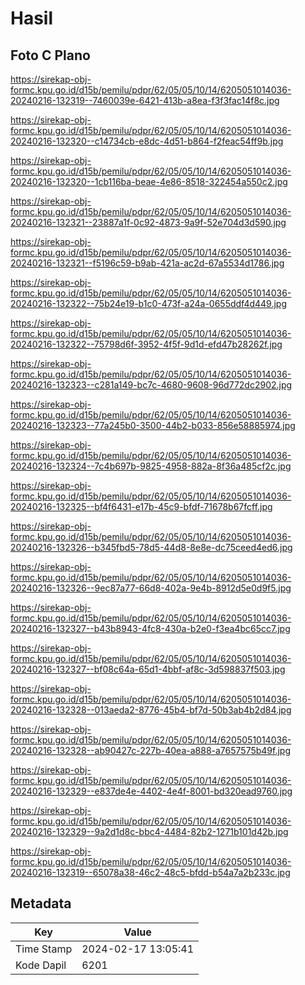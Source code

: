 # Hasil

## Foto C Plano

https://sirekap-obj-formc.kpu.go.id/d15b/pemilu/pdpr/62/05/05/10/14/6205051014036-20240216-132319--7460039e-6421-413b-a8ea-f3f3fac14f8c.jpg

https://sirekap-obj-formc.kpu.go.id/d15b/pemilu/pdpr/62/05/05/10/14/6205051014036-20240216-132320--c14734cb-e8dc-4d51-b864-f2feac54ff9b.jpg

https://sirekap-obj-formc.kpu.go.id/d15b/pemilu/pdpr/62/05/05/10/14/6205051014036-20240216-132320--1cb116ba-beae-4e86-8518-322454a550c2.jpg

https://sirekap-obj-formc.kpu.go.id/d15b/pemilu/pdpr/62/05/05/10/14/6205051014036-20240216-132321--23887a1f-0c92-4873-9a9f-52e704d3d590.jpg

https://sirekap-obj-formc.kpu.go.id/d15b/pemilu/pdpr/62/05/05/10/14/6205051014036-20240216-132321--f5196c59-b9ab-421a-ac2d-67a5534d1786.jpg

https://sirekap-obj-formc.kpu.go.id/d15b/pemilu/pdpr/62/05/05/10/14/6205051014036-20240216-132322--75b24e19-b1c0-473f-a24a-0655ddf4d449.jpg

https://sirekap-obj-formc.kpu.go.id/d15b/pemilu/pdpr/62/05/05/10/14/6205051014036-20240216-132322--75798d6f-3952-4f5f-9d1d-efd47b28262f.jpg

https://sirekap-obj-formc.kpu.go.id/d15b/pemilu/pdpr/62/05/05/10/14/6205051014036-20240216-132323--c281a149-bc7c-4680-9608-96d772dc2902.jpg

https://sirekap-obj-formc.kpu.go.id/d15b/pemilu/pdpr/62/05/05/10/14/6205051014036-20240216-132323--77a245b0-3500-44b2-b033-856e58885974.jpg

https://sirekap-obj-formc.kpu.go.id/d15b/pemilu/pdpr/62/05/05/10/14/6205051014036-20240216-132324--7c4b697b-9825-4958-882a-8f36a485cf2c.jpg

https://sirekap-obj-formc.kpu.go.id/d15b/pemilu/pdpr/62/05/05/10/14/6205051014036-20240216-132325--bf4f6431-e17b-45c9-bfdf-71678b67fcff.jpg

https://sirekap-obj-formc.kpu.go.id/d15b/pemilu/pdpr/62/05/05/10/14/6205051014036-20240216-132326--b345fbd5-78d5-44d8-8e8e-dc75ceed4ed6.jpg

https://sirekap-obj-formc.kpu.go.id/d15b/pemilu/pdpr/62/05/05/10/14/6205051014036-20240216-132326--9ec87a77-66d8-402a-9e4b-8912d5e0d9f5.jpg

https://sirekap-obj-formc.kpu.go.id/d15b/pemilu/pdpr/62/05/05/10/14/6205051014036-20240216-132327--b43b8943-4fc8-430a-b2e0-f3ea4bc65cc7.jpg

https://sirekap-obj-formc.kpu.go.id/d15b/pemilu/pdpr/62/05/05/10/14/6205051014036-20240216-132327--bf08c64a-65d1-4bbf-af8c-3d598837f503.jpg

https://sirekap-obj-formc.kpu.go.id/d15b/pemilu/pdpr/62/05/05/10/14/6205051014036-20240216-132328--013aeda2-8776-45b4-bf7d-50b3ab4b2d84.jpg

https://sirekap-obj-formc.kpu.go.id/d15b/pemilu/pdpr/62/05/05/10/14/6205051014036-20240216-132328--ab90427c-227b-40ea-a888-a7657575b49f.jpg

https://sirekap-obj-formc.kpu.go.id/d15b/pemilu/pdpr/62/05/05/10/14/6205051014036-20240216-132329--e837de4e-4402-4e4f-8001-bd320ead9760.jpg

https://sirekap-obj-formc.kpu.go.id/d15b/pemilu/pdpr/62/05/05/10/14/6205051014036-20240216-132329--9a2d1d8c-bbc4-4484-82b2-1271b101d42b.jpg

https://sirekap-obj-formc.kpu.go.id/d15b/pemilu/pdpr/62/05/05/10/14/6205051014036-20240216-132319--65078a38-46c2-48c5-bfdd-b54a7a2b233c.jpg


## Metadata

| Key        | Value               |
| ---------- | ------------------- |
| Time Stamp | 2024-02-17 13:05:41 |
| Kode Dapil | 6201                |



